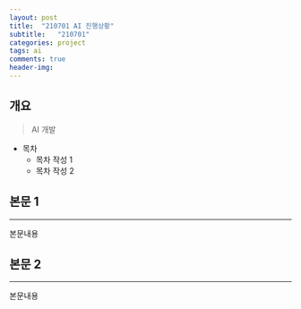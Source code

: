 ```yaml
---
layout: post
title:  "210701 AI 진행상황"
subtitle:   "210701"
categories: project
tags: ai
comments: true
header-img: 
---
```


## 개요
> AI 개발

- 목차
	- 목차 작성 1
	- 목차 작성 2 
  

## 본문 1
---
본문내용



## 본문 2
---
본문내용
